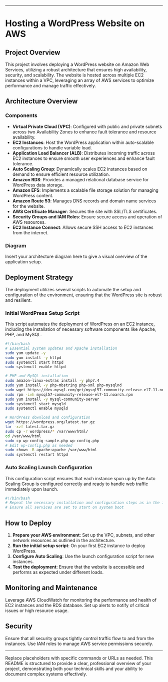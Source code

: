 
---
# Hosting a WordPress Website on AWS

## Project Overview

This project involves deploying a WordPress website on Amazon Web Services, utilizing a robust architecture that ensures high availability, security, and scalability. The website is hosted across multiple EC2 instances within a VPC, leveraging an array of AWS services to optimize performance and manage traffic effectively.

## Architecture Overview

### Components
- **Virtual Private Cloud (VPC)**: Configured with public and private subnets across two Availability Zones to enhance fault tolerance and resource availability.
- **EC2 Instances**: Host the WordPress application within auto-scalable configurations to handle variable load.
- **Application Load Balancer (ALB)**: Distributes incoming traffic across EC2 instances to ensure smooth user experiences and enhance fault tolerance.
- **Auto Scaling Group**: Dynamically scales EC2 instances based on demand to ensure efficient resource utilization.
- **Amazon RDS**: Provides a managed relational database service for WordPress data storage.
- **Amazon EFS**: Implements a scalable file storage solution for managing WordPress content.
- **Amazon Route 53**: Manages DNS records and domain name services for the website.
- **AWS Certificate Manager**: Secures the site with SSL/TLS certificates.
- **Security Groups and IAM Roles**: Ensure secure access and operation of AWS resources.
- **EC2 Instance Connect**: Allows secure SSH access to EC2 instances from the internet.

### Diagram
Insert your architecture diagram here to give a visual overview of the application setup.

## Deployment Strategy

The deployment utilizes several scripts to automate the setup and configuration of the environment, ensuring that the WordPress site is robust and resilient.

### Initial WordPress Setup Script

This script automates the deployment of WordPress on an EC2 instance, including the installation of necessary software components like Apache, PHP, and MySQL.

```bash
#!/bin/bash
# Essential system updates and Apache installation
sudo yum update -y
sudo yum install -y httpd
sudo systemctl start httpd
sudo systemctl enable httpd

# PHP and MySQL installation
sudo amazon-linux-extras install -y php7.4
sudo yum install -y php-mbstring php-xml php-mysqlnd
sudo wget https://dev.mysql.com/get/mysql57-community-release-el7-11.noarch.rpm
sudo rpm -ivh mysql57-community-release-el7-11.noarch.rpm
sudo yum install -y mysql-community-server
sudo systemctl start mysqld
sudo systemctl enable mysqld

# WordPress download and configuration
wget https://wordpress.org/latest.tar.gz
tar -xzf latest.tar.gz
sudo cp -r wordpress/* /var/www/html/
cd /var/www/html
sudo cp wp-config-sample.php wp-config.php
# Edit wp-config.php as needed
sudo chown -R apache:apache /var/www/html
sudo systemctl restart httpd
```

### Auto Scaling Launch Configuration

This configuration script ensures that each instance spun up by the Auto Scaling Group is configured correctly and ready to handle web traffic immediately upon launch.

```bash
#!/bin/bash
# Repeat the necessary installation and configuration steps as in the initial setup script
# Ensure all services are set to start on system boot
```

## How to Deploy

1. **Prepare your AWS environment**: Set up the VPC, subnets, and other network resources as outlined in the architecture.
2. **Run the initial setup script**: On your first EC2 instance to deploy WordPress.
3. **Configure Auto Scaling**: Use the launch configuration script for new instances.
4. **Test the deployment**: Ensure that the website is accessible and performs as expected under different loads.

## Monitoring and Maintenance

Leverage AWS CloudWatch for monitoring the performance and health of EC2 instances and the RDS database. Set up alerts to notify of critical issues or high resource usage.

## Security

Ensure that all security groups tightly control traffic flow to and from the instances. Use IAM roles to manage AWS service permissions securely.

---

Replace placeholders with specific commands or URLs as needed. This README is structured to provide a clear, professional overview of your project, demonstrating both your technical skills and your ability to document complex systems effectively.

